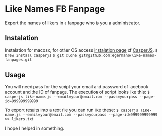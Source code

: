 Like Names FB Fanpage
===================

Export the names of likers in a fanpage who is you a administrator.

Instalation
-----------
Instalation for macosx, for other OS access [instalation page](http://casperjs.org/installation.html) of [CasperJS](http://casperjs.org/index.html).
```$ brew install casperjs```
```$ git clone git@github.com:egermano/like-names-fanpages.git```

Usage
----------

You will need pass for the script your email and password of facebook account and the ID of fanpage.
The execution of script looks like this:
```$ casperjs like-name.js --email=your@email.com --pass=yourpass --page-id=999999999999```

To export results into a text file you can run like these:
```$ casperjs like-name.js --email=your@email.com --pass=yourpass --page-id=999999999999 >> likers.txt```


I hope I helped in something.

